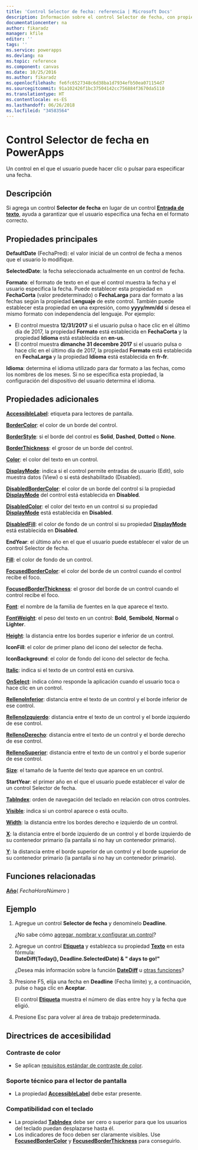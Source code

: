 ```yaml
---
title: 'Control Selector de fecha: referencia | Microsoft Docs'
description: Información sobre el control Selector de fecha, con propiedades y ejemplos
documentationcenter: na
author: fikaradz
manager: kfile
editor: ''
tags: ''
ms.service: powerapps
ms.devlang: na
ms.topic: reference
ms.component: canvas
ms.date: 10/25/2016
ms.author: fikaradz
ms.openlocfilehash: fe6fc6527348c6d38ba1d7934efb50ea071154d7
ms.sourcegitcommit: 91a102426f1bc37504142cc756884f3670da5110
ms.translationtype: HT
ms.contentlocale: es-ES
ms.lasthandoff: 06/26/2018
ms.locfileid: "34583564"
---
```

# <a name="date-picker-control-in-powerapps"></a>Control Selector de fecha en PowerApps
Un control en el que el usuario puede hacer clic o pulsar para especificar una fecha.

## <a name="description"></a>Descripción
Si agrega un control **Selector de fecha** en lugar de un control **[Entrada de texto](control-text-input.md)**, ayuda a garantizar que el usuario especifica una fecha en el formato correcto.

## <a name="key-properties"></a>Propiedades principales
**DefaultDate** (FechaPred): el valor inicial de un control de fecha a menos que el usuario lo modifique.

**SelectedDate**: la fecha seleccionada actualmente en un control de fecha.

**Formato**: el formato de texto en el que el control muestra la fecha y el usuario especifica la fecha. Puede establecer esta propiedad en **FechaCorta** (valor predeterminado) o **FechaLarga** para dar formato a las fechas según la propiedad **Lenguaje** de este control. También puede establecer esta propiedad en una expresión, como **yyyy/mm/dd** si desea el mismo formato con independencia del lenguaje. Por ejemplo:

* El control muestra **12/31/2017** si el usuario pulsa o hace clic en el último día de 2017, la propiedad **Formato** está establecida en **FechaCorta** y la propiedad **Idioma** está establecida en **en-us**.
* El control muestra **dimanche 31 decembre 2017** si el usuario pulsa o hace clic en el último día de 2017, la propiedad **Formato** está establecida en **FechaLarga** y la propiedad **Idioma** está establecida en **fr-fr**.

**Idioma**: determina el idioma utilizado para dar formato a las fechas, como los nombres de los meses. Si no se especifica esta propiedad, la configuración del dispositivo del usuario determina el idioma.

## <a name="additional-properties"></a>Propiedades adicionales
**[AccessibleLabel](properties-accessibility.md)**: etiqueta para lectores de pantalla.

**[BorderColor](properties-color-border.md)**: el color de un borde del control.

**[BorderStyle](properties-color-border.md)**: si el borde del control es **Solid**, **Dashed**, **Dotted** o **None**.

**[BorderThickness](properties-color-border.md)**: el grosor de un borde del control.

**[Color](properties-color-border.md)**: el color del texto en un control.

**[DisplayMode](properties-core.md)**: indica si el control permite entradas de usuario (Edit), solo muestra datos (View) o si está deshabilitado (Disabled).

**[DisabledBorderColor](properties-color-border.md)**: el color de un borde del control si la propiedad **[DisplayMode](properties-core.md)** del control está establecida en **Disabled**.

**[DisabledColor](properties-color-border.md)**: el color del texto en un control si su propiedad **[DisplayMode](properties-core.md)** está establecida en **Disabled**.

**[DisabledFill](properties-color-border.md)**: el color de fondo de un control si su propiedad **[DisplayMode](properties-core.md)** está establecida en **Disabled**.

**EndYear**: el último año en el que el usuario puede establecer el valor de un control Selector de fecha.

**[Fill](properties-color-border.md)**: el color de fondo de un control.

**[FocusedBorderColor](properties-color-border.md)**: el color del borde de un control cuando el control recibe el foco.

**[FocusedBorderThickness](properties-color-border.md)**: el grosor del borde de un control cuando el control recibe el foco.

**[Font](properties-text.md)**: el nombre de la familia de fuentes en la que aparece el texto.

**[FontWeight](properties-text.md)**: el peso del texto en un control: **Bold**, **Semibold**, **Normal** o **Lighter**.

**[Height](properties-size-location.md)**: la distancia entre los bordes superior e inferior de un control.

**IconFill**: el color de primer plano del icono del selector de fecha.

**IconBackground**: el color de fondo del icono del selector de fecha.

**[Italic](properties-text.md)**: indica si el texto de un control está en cursiva.

**[OnSelect](properties-core.md)**: indica cómo responde la aplicación cuando el usuario toca o hace clic en un control.

**[RellenoInferior](properties-size-location.md)**: distancia entre el texto de un control y el borde inferior de ese control.

**[RellenoIzquierdo](properties-size-location.md)**: distancia entre el texto de un control y el borde izquierdo de ese control.

**[RellenoDerecho](properties-size-location.md)**: distancia entre el texto de un control y el borde derecho de ese control.

**[RellenoSuperior](properties-size-location.md)**: distancia entre el texto de un control y el borde superior de ese control.

**[Size](properties-text.md)**: el tamaño de la fuente del texto que aparece en un control.

**StartYear**: el primer año en el que el usuario puede establecer el valor de un control Selector de fecha.

**[TabIndex](properties-accessibility.md)**: orden de navegación del teclado en relación con otros controles.

**[Visible](properties-core.md)**: indica si un control aparece o está oculto.

**[Width](properties-size-location.md)**: la distancia entre los bordes derecho e izquierdo de un control.

**[X](properties-size-location.md)**: la distancia entre el borde izquierdo de un control y el borde izquierdo de su contenedor primario (la pantalla si no hay un contenedor primario).

**[Y](properties-size-location.md)**: la distancia entre el borde superior de un control y el borde superior de su contenedor primario (la pantalla si no hay un contenedor primario).

## <a name="related-functions"></a>Funciones relacionadas
**[Año](../functions/function-datetime-parts.md)**( *FechaHoraNúmero* )

## <a name="example"></a>Ejemplo
1. Agregue un control **Selector de fecha** y denomínelo **Deadline**.

    ¿No sabe cómo [agregar, nombrar y configurar un control](../add-configure-controls.md)?
2. Agregue un control **[Etiqueta](control-text-box.md)** y establezca su propiedad **[Texto](properties-core.md)** en esta fórmula:
   <br>**DateDiff(Today(), Deadline.SelectedDate) & " days to go!"**

    ¿Desea más información sobre la función **[DateDiff](../functions/function-dateadd-datediff.md)** u [otras funciones](../formula-reference.md)?
3. Presione F5, elija una fecha en **Deadline** (Fecha límite) y, a continuación, pulse o haga clic en **Aceptar**.

    El control **[Etiqueta](control-text-box.md)** muestra el número de días entre hoy y la fecha que eligió.
4. Presione Esc para volver al área de trabajo predeterminada.


## <a name="accessibility-guidelines"></a>Directrices de accesibilidad
### <a name="color-contrast"></a>Contraste de color
* Se aplican [requisitos estándar de contraste de color](../accessible-apps-color.md).

### <a name="screen-reader-support"></a>Soporte técnico para el lector de pantalla
* La propiedad **[AccessibleLabel](properties-accessibility.md)** debe estar presente.

### <a name="keyboard-support"></a>Compatibilidad con el teclado
* La propiedad **[TabIndex](properties-accessibility.md)** debe ser cero o superior para que los usuarios del teclado puedan desplazarse hasta él.
* Los indicadores de foco deben ser claramente visibles. Use **[FocusedBorderColor](properties-color-border.md)** y **[FocusedBorderThickness](properties-color-border.md)** para conseguirlo.
